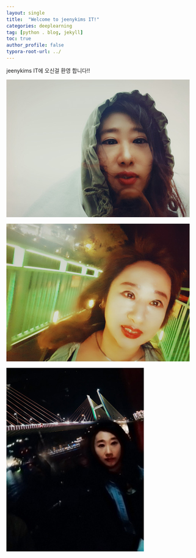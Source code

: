 ```yaml
---
layout: single
title:  "Welcome to jeenykims IT!"
categories: deeplearning
tag: [python . blog, jekyll]
toc: true
author_profile: false
typora-root-url: ../
---
```


jeenykims IT에 오신걸 환영 합니다!!

![hat](../images/2024-2-15-first/hat.jpg)

![11](../images/2024-2-15-first/11.jpg)

![wow](../assets/images/2024-2-15-first/wow.jpg)
